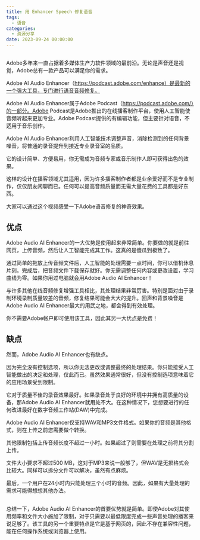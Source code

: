 ```yaml
---
title: 用 Enhancer Speech 修复语音
tags:
  - 语音
categories:
  - 资源分享
date: 2023-09-24 00:00:00
---
```


> 

<!-- more -->

## 

Adobe多年来一直占据着多媒体生产力软件领域的最前沿。无论是声音还是视觉，Adobe总有一款产品可以满足你的需求。

Adobe AI Audio Enhancer（https://podcast.adobe.com/enhance）是最新的一个强大工具，专门进行语音音频修复。

Adobe AI Audio Enhancer属于Adobe Podcast（https://podcast.adobe.com/）的一部分。Adobe Podcast是Adobe推出的在线播客制作平台，使用人工智能使音频听起来更加专业。Adobe Podcast提供的有编辑功能，但主要针对语音，不适用于音乐创作。

Adobe AI Audio Enhancer利用人工智能技术调整声音，消除检测到的任何背景噪音，将普通的录音提升到接近专业录音室的品质。

它的设计简单、方便易用，你无需成为音频专家或音乐制作人即可获得出色的效果。

这样的设计在播客领域尤其适用，因为许多播客制作者都是业余爱好而不是专业制作，仅仅朋友闲聊而已。任何可以提高音频质量而无需大量花费的工具都是好东西。

大家可以通过这个视频感受一下Adobe语音修复的神奇效果。

## 优点

Adobe Audio AI Enhancer的一大优势是使用起来非常简单。你要做的就是前往网页，上传音频，然后让人工智能完成其工作。这真的是傻瓜到极致了。

通过简单的拖放上传音频文件后，人工智能的处理需要一点时间，你可以借机休息片刻。完成后，把音频文件下载保存就好。你无需调整任何内容或更改设置，学习曲线为零。如果你用过电脑就会用Adobe Audio AI Enhancer！

与许多其他在线音频修复增强工具相比，其处理结果非常厉害。特别是面对由于录制环境录制质量较差的音频，修复结果可能会大大的提升。回声和背景噪音是Adobe Audio AI Enhancer最大的用武之地，都会得到有效处理。

你不需要Adobe帐户即可使用该工具，因此其另一大优点是免费！

## 缺点

然而，Adobe Audio AI Enhancer也有缺点。

因为完全没有控制选项，所以你无法更改或调整最终的处理结果。你只能接受人工智能做出的决定和处理，仅此而已。虽然效果通常很好，但没有控制选项意味着它的应用场景受到限制。

它对于质量不佳的录音效果最好。如果录音处于良好的环境中并拥有高质量的设备，那Adobe Audio AI Enhancer就用处不大。在这种情况下，您想要进行的任何改进最好在数字音频工作站(DAW)中完成。

Adobe Audio AI Enhancer仅支持WAV和MP3文件格式。如果你的音频是其他格式，则在上传之前您需要做个转换。

其他限制包括上传音频长度不超过一小时。如果超过了则需要在处理之前将其分割上传。

文件大小要求不超过500 MB，这对于MP3来说一般够了，但WAV是无损格式会比较大。同样可以拆分文件可以解决，虽然有点麻烦。

最后，一个用户在24小时内只能处理三个小时的音频。因此，如果有大量处理的需求可能得想想其他办法。

## 

总结一下，Adobe Audio AI Enhancer的首要优势就是简单。即使Adobe对其使用频率和文件大小施加了限制，对于只需要以最低限度完成一些声音处理的播客来说足够了。该工具的另一个重要特点是它是基于网页的，因此不存在兼容性问题，能在任何操作系统或浏览器上使用。
